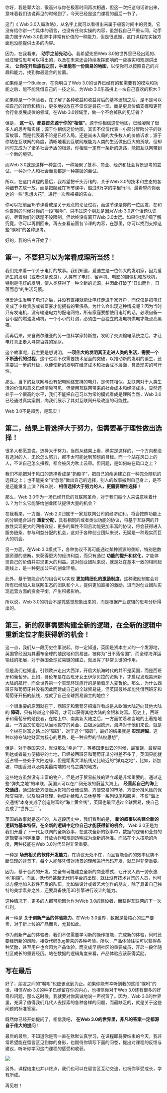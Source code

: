 你好，我是郭大治，很高兴与你在极客时间再次相遇，但这一次把这句话讲出来，意味着我们该说再见的时候到了，今天已经是这门课程的最后一节了。

这门《 Web 3.0入局攻略》，从名字上就可以看得出来属于极客时间中的另类，它没有给你讲一门具体的语言，也没有任何实操的内容，虽然我自己严重认同，动手能力属于Web 3.0世界中非常有价值的一种能力，但是很遗憾，这门课程在实操方面也没能提供太多的内容。

因为，在我看来， **动手之前先动心**，我希望先把Web 3.0的世界里已经出现的、经过理性思考可以得出的，以及在未来还会持续发挥影响的一些事实和规则讲出来， **让你在开启旅程之前，手里能有一份简易的地图**，以便你可以按照自己的兴趣和能力，找到你最适合的位置。

如果你是一个Builder，在你明白了Web 3.0的世界已经有的和需要有的模块和功能之后，能不能凭借自己的一技之长，为Web 3.0乐高拼上一块自己喜欢的积木？

如果你是一个体验者，在了解了各种收益和收益背后的基本逻辑之后，是不是可以把自己的好奇和精力，更多地投放在不仅仅是昙花一现，而是更具价值支撑和更符合行业发展规律的领域，在Web 3.0领域里，做一个不会掉队的见证者？

但是， **这一切，都要首先源于你的“相信”**。源于你相信这份地图，已经凝聚了很多人的思考和实践；源于你相信这份地图，其实不仅仅代表一小部分冒险分子的财富故事，而是代表着不论是已经入局，还是尚未入局的大多数人的价值诉求；源于你站在互联网的角度，清晰地看到互联网既能为人类的生活做出巨大的贡献，但却同时又成为了诸多社会矛盾的根源，你相信一定有一条新的道路，能把互联网带到一个新的境界。

而Web 3.0就是这样一种尝试，一种凝聚了技术、商业、经济和社会背景思考的尝试，一种对个人和社会而言都是一种突破的尝试。

所以，在这门课程的最后，我希望把千头万绪的、关于Web 3.0的技术和生态的各种细节先放一放，而是把隐藏在15节课中，超过6万字的字里行间，最希望向你表达的一些“思想火花”，进行一次赤裸裸的告白。

你可以把前面15节课看成是关于观点的论证过程，而这节课是你的一位朋友，在和你告别的时候对你的一段“嘱咐”，只不过这个朋友是因为Web 3.0这个话题认识的，尽管你们的话题不设限制，但始终没有离开Web 3.0太远。如果你想详细了解究竟，你可以再倒回来，再去查看前面各节课的内容，在那里，你可以找到支撑这些“嘱咐”的各种思考。

好的，我的告白开始了！

## 第一，不要把习以为常看成理所当然！

我们先来看一个关于电灯的故事。我们知道，爱迪生是一位伟大的发明家，因为爱迪生的发明（或者说是改良），人类有了电灯、留声机、电影的摄像机和放映机，特别是电灯的发明，使人类获得了一种全新的光源，并因此打破了“日出而作，日落而息”的生活习惯。

但爱迪生发明了电灯之后，并没有直接就能让电灯走进千家万户，而仅仅是把电灯变成了少数贵族或者富豪才能拥有的奢侈品，为什么会出现这种情况呢？因为当时只有发电机，没有输送电力的配电网络，所有家庭要想使用电灯的话，必须自备一台小型的燃油发动机，一个小小的灯泡，必须由一台独立的发电机供电才能点亮黑夜。

而再后来，来自赛尔维亚的另一位科学家特斯拉，发明了交流输电系统之后，才让电灯真正走入寻常百姓的家庭。

这个故事呢，我主要是想说明， **一项伟大的发明真正走进人类的生活，需要一个不断迭代的过程**，这个过程不仅需要技术层面的突破，以推动新的发明的诞生，还需要进一步的升级，以便使新的发明在经济成本和社会成本层面，具备现实的可行性。

那么，当下的互联网与没有配电网络支持的电灯，是何其相似。互联网对于人类生活的价值和意义已经清晰可见，但使用互联网带来的社会成本和经济成本，显然还处于一个很高的水平，我们不能把自己习以为常的模式看成是理所当然，Web 3.0已经通过真实案例，向我们展示了其对互联网升级改造的可能性。

Web 3.0不是趋势，是现实！

## 第二，结果上看选择大于努力，但需要基于理性做出选择！

很多人都愿意说，选择大于努力，当然从结果上看，确实是这样的，一个方向都没有选对的人，无论怎么努力，都不太可能达到预想的目标。而一个站在风口上的人，不论自己怎么扭捏，都会被风力吹上云霄。但问题，是如何站在风口之上？

我们不能把对于风口的选择看成是“扔骰子”，把自己的命运建立在一种完全随机的选择之上；也不能完全“听忽悠”做出自己的选择，别人的故事搬到自己身上，是不是还能重复上演？所以说， **相信选择大于努力的人，更需要理性选择！**

那么，Web 3.0作为一场已经开启的互联网革命，对于我们每个人来说意味着什么？为什么它能够给创业团队提供大量的机会？

在我看来，一方面，Web 2.0归属于一家互联网公司的经济红利，将会按照功能上的分层组合进行 **重新分配**，具有相同的或者类似功能的协议，将基于互联网的开放性实现更大的网络效应，更多的属性不同且功能更加丰富的协议，将会获得进入服务链条、参与利益分配的机会，这对于各种创业团队来说，无疑是一种现实而巨大的机会。

另一方面，在Web 3.0模式下，各种协议不再可能通过某种资源的垄断，特别是数据资源的垄断，来获得更大的经济利益，而只有通过 **功能的提升和优化**，才能体现自己的价值并实现更大的利益。这对创业团队来说，就是处在基本一致的相同起跑线上，是一种更加公平的创业环境。

此外，基于智能合约的组合可以实现 **更加精细化的激励制度**，这种激励制度会对所有已经加入互联网生态的团队和个人，提供更加直接的激励，进而对创业团队实现运营方面的资金平衡，产生积极影响。

所以说，Web 3.0的机会不是凭感觉想象出来的，而是根据产业逻辑的思考分析得出的。

## 第三，新的叙事需要构建全新的逻辑，在全新的逻辑中重新定位才能获得新的机会！

这一点，我们从一段历史往事说起。你一定知道，英国是资本主义的一个发源地，英国曾经因为其遍布全球的殖民地和贸易链，被称为“日不落帝国”，而全球海洋运输线的拓展，对于英国全球贸易链的建立，就发挥了非常关键的作用。

但是我们也知道，引领欧洲走出大西洋，开启大航海时代的并不是英国，而是西班牙和葡萄牙。比如，哥伦布是在西班牙女王伊莎贝拉的资助下，才启程发现美洲新大陆的航行，而全世界第一个实现环球旅行的是葡萄牙人麦哲伦。那么，为什么西班牙和葡萄牙并没有因此而建成自己的全球贸易链，但英国最终却能凭借西班牙和葡萄牙开拓的航线，成就了自己全球贸易霸主的地位？

一个很重要的原因就在于，西班牙和葡萄牙把海洋看成是从欧洲大陆迈向其他大陆的 **障碍**，只有跨越这个障碍，才可以获得其他大陆的金银和财富。历史上，西班牙和葡萄牙的殖民者，在踏上中、南美新大陆之后，一方面忙着和当地的土著抢地盘，一方面又忙着把从当地掠夺的黄金、白银运回欧洲，海洋对于他们来说，就是一个拦在财富之路上的“障碍”，对于这个“障碍”，最好的结果就是 **实现跨越**。这种以掠夺陆地财富为核心的思路，是一种典型的“陆权思想”。

但是，对于英国来说，就没那么“幸运”了，等英国走出去的时候，最富饶、最容易到达或者最方便掠夺的土地，已经被西班牙和葡萄牙瓜分得差不多了。英国只能就近占领一些处于大陆边缘，但是距离大洋航线又比较近的“弹丸之地”，比如，新加坡、中国香港以及南美最南端的马岛之类的地方。

这些地方虽然没有丰富的物产，但是对于贸易航线的建立却是非常重要的。通过这些“弹丸之地”的串联，英国人可以在广阔无垠的蔚蓝大海上， **经营起自己的海上交通线**，通过配备方便贩运货物的仓储设施、方便交易的市场、方便分摊风险的保险交易所，以及船只修理、物资补给和人员休整等一系列设施和服务，不仅“海上交通线”本身变成了创造财富的“海上黄金线”，英国也最早通过全球贸易，使自己变成了“世界工厂”。

英国的故事就是这样的，从这段历史中，我们看到的是， **新的叙事以构建全新的逻辑为基本特征，在全新的逻辑中定位自己才能获得新的机会。** Web 3.0正是为我们开启了下一代互联网的全新叙事，在这次全新的叙事中，数据的逻辑和业务的逻辑变得同等重要，开放协作和规则透明成为全新的标准。而站在个人技能的角度，两种技能在Web 3.0时代显得非常重要。

一种是 **场景相关的软件开发能力**。在协议无处不在，而且智能合约的效率优势不断显现的背景下，每个人能够凭借对场景的理解进行代码开发，就显得非常重要。

因为，基于合约的开发，完全有可能建立全新的商业模式，让开发人员一劳永逸地“躺赚”。而且，低代码甚至无代码平台的出现，就让没有技术背景的人员，也可以方便地加入软件开发的队伍，比如做设计或者艺术创作的朋友，除了具备自己独特的美学素养之外，还要具备使用3D引擎进行设计的能力。

这种情况下，更多的人都可能因为作为Web 3.0的建设者，而获得互联网的下一次红利。

另一种是 **关于创新产品的体验能力**。在Web 3.0世界，数据是最核心的生产要素，对于新上线的产品而言，尤其如此。

作为创新产品的体验者，我们不仅需要学习新的操作技能，完成新的体验，同时还要经历新的风险，接受代码Bug带来的各种考验。所以，产品体验往往可以获得各种奖励，甚至用户也会因为产品体验，而变成早期社区的重要成员，开启一段伴随社区成长的重要经历。站在数据的逻辑角度来看，产品体验应该获得奖励。

## 写在最后

好了，朋友之间的“嘱咐”也应该点到为止。如果你能有幸听到我的这段“嘱咐”的话，相信Web 3.0的种子已经留在你的内心，也相信你对于Web 3.0还有很多的好奇和问题，那么这时候，我就要对你真诚地说一声祝贺了。因为，Web 3.0的世界里，充满了值得我们几代人去探索的各种各样的问题，而最缺乏的，就是关于这些问题的标准答案。

既然你已经开始提问了，相信我吧， **在Web 3.0的世界里，非凡的答案一定都源自于伟大的提问！**

最后的最后，不知道你是否一直在默默认真学习，在课程即将要结束的今天，我非常希望能在留言区见到你的身影，也期待你填写下面的问卷，提出对课程的反馈与建议，听听你学习这门课程的感受和收获。

[![](https://static001.geekbang.org/resource/image/7c/14/7ced6ac4ce8c7b1714840d7664f05a14.jpg?wh=1142x801)](https://jinshuju.net/f/OiJ8BC)

另外，课程结束也并非终点，我们也可以在留言区互动交流，也祝你享受成长，学有所成。

再见啦！